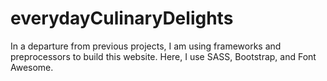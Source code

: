 # everydayCulinaryDelights
In a departure from previous projects, I am using frameworks and preprocessors to build this website. Here, I use SASS, Bootstrap, and Font Awesome.
